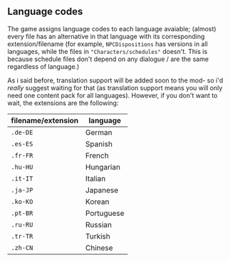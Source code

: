 ## Language codes
The game assigns language codes to each language avaiable; (almost) every file has an alternative in that language with its corresponding extension/filename (for example, `NPCDispositions` has versions in all languages, while the files in `"Characters/schedules"` doesn't. This is because schedule files don't depend on any dialogue / are the same regardless of language.) 

As i said before, translation support will be added soon to the mod- so i'd *really* suggest waiting for that (as translation support means you will only need one content pack for all languages). However, if you don't want to wait, the extensions are the following:

filename/extension | language
---- | -------
`.de-DE` | German
`.es-ES` | Spanish
`.fr-FR` | French
`.hu-HU` | Hungarian
`.it-IT` | Italian
`.ja-JP` | Japanese
`.ko-KO` | Korean
`.pt-BR` | Portuguese
`.ru-RU` | Russian
`.tr-TR` | Turkish
`.zh-CN` | Chinese
